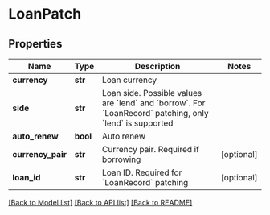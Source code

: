 # LoanPatch

## Properties
Name | Type | Description | Notes
------------ | ------------- | ------------- | -------------
**currency** | **str** | Loan currency | 
**side** | **str** | Loan side. Possible values are &#x60;lend&#x60; and &#x60;borrow&#x60;. For &#x60;LoanRecord&#x60; patching, only &#x60;lend&#x60; is supported | 
**auto_renew** | **bool** | Auto renew | 
**currency_pair** | **str** | Currency pair. Required if borrowing | [optional] 
**loan_id** | **str** | Loan ID. Required for &#x60;LoanRecord&#x60; patching | [optional] 

[[Back to Model list]](../README.md#documentation-for-models) [[Back to API list]](../README.md#documentation-for-api-endpoints) [[Back to README]](../README.md)


